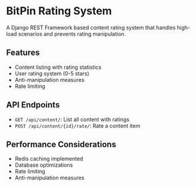 # BitPin Rating System

A Django REST Framework based content rating system that handles high-load scenarios and prevents rating manipulation.

## Features

- Content listing with rating statistics
- User rating system (0-5 stars)
- Anti-manipulation measures
- Rate limiting

## API Endpoints

- `GET /api/content/`: List all content with ratings
- `POST /api/content/{id}/rate/`: Rate a content item

## Performance Considerations

- Redis caching implemented
- Database optimizations
- Rate limiting
- Anti-manipulation measures
